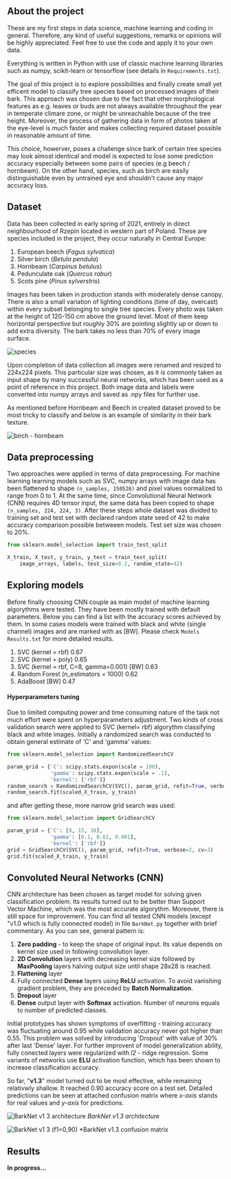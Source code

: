 ## About the project

These are my first steps in data science, machine learning and coding in general. Therefore, any kind of useful suggestions, remarks or opinions will be highly appreciated. Feel free to use the code and apply it to your own data. 

Everything is written in Python with use of classic machine learning libraries such as numpy, scikit-learn or tensorflow (see details in `Requirements.txt`).

The goal of this project is to explore possibilities and finally create small yet efficent model to classify tree species based on processed images of their bark. This approach was chosen due to the fact that other morphological features as e.g. leaves or buds are not always available throughout the year in temperate climare zone, or might be unreachable because of the tree height. Moreover, the process of gathering data in form of photos taken at the eye-level is much faster and makes collecting required dataset possible in reasonable amount of time. 

This choice, howerver, poses a challenge since bark of certain tree species may look almost identical and model is expected to lose some prediction accuracy especially between some pairs of species (e.g beech / hornbeam). On the other hand, species, such as birch are easily distinguishable even by untrained eye and shouldn't cause any major accuracy loss.

## Dataset 

Data has been collected in early spring of 2021, entirely in direct neighbourhood of Rzepin located in western part of Poland. These are species included in the project, they occur naturally in Central Europe:

  1. European beech (*Fagus sylvatica*)
  2. Silver birch (*Betula pendula*)
  3. Hornbeam (*Carpinus betulus*)
  4. Pedunculate oak (*Quercus robur*)
  5. Scots pine (*Pinus sylverstris*)

Images has been taken in production stands with moderately dense canopy. There is also a small variation of lighting conditions (time of day, overcast) within every subset belonging to single tree species. Every photo was taken at the height of 120-150 cm above the ground level. Most of them keep horizontal perspective but roughly 30% are pointing slightly up or down to add extra diversity. The bark takes no less than 70% of every image surface. 

![species](https://user-images.githubusercontent.com/75746226/117172744-60914980-adcc-11eb-932e-83e3f067c689.png)

Upon completion of data collection all images were renamed and resized to 224x224 pixels. This particular size was chosen, as it is commonly taken as input shape by many successful neural networks, which has been used as a point of reference in this project. Both image data and labels were converted into numpy arrays and saved as .npy files for further use. 

As mentioned before Hornbeam and Beech in created dataset proved to be most tricky to classify and below is an example of similarity in their bark texture.

![birch - hornbeam](https://user-images.githubusercontent.com/75746226/117205224-9f85c600-adf1-11eb-881a-edf4eaef808a.png)

## Data preprocessing

Two approaches were applied in terms of data preprocessing. For machine learning learning models such as SVC, numpy arrays with image data has been flattened to shape `(n_samples, 150528)` and pixel values normalized to range from 0 to 1. At the same time, since Convolutional Neural Network (CNN) requires 4D tensor input, the same data has been copied to shape `(n_samples, 224, 224, 3)`. After these steps whole dataset was divided to training set and test set with declared random state seed of 42 to make accuracy comparison possible betweeen models. Test set size was chosen to 20%.

```python
from sklearn.model_selection import train_test_split

X_train, X_test, y_train, y_test = train_test_split(
    image_arrays, labels, test_size=0.2, random_state=42)
```

## Exploring models

Before finally choosing CNN couple as main model of machine learning algorythms were tested. They have been mostly trained with default parameters. Below you can find a list with the accuracy scores achieved by them. In some cases models were trained with black and white (single channel) images and are marked with as [BW]. Please check `Models Results.txt` for more detailed results. 

  1. SVC (kernel = rbf)                          0.67
  2. SVC (kernel = poly)                         0.65
  3. SVC (kernel = rbf, C=8, gamma=0.001) [BW]   0.63 
  4. Random Forest (n_estimators = 1000)         0.62
  5. AdaBoost [BW]                               0.47

#### Hyperparameters tuning

Due to limited computing power and time consuming nature of the task not much effort were spent on hyperparameters adjustment. Two kinds of cross validation search were applied to SVC (kernel= rbf) algorythm classifying black and white images. Initially a randomized search was conducted to obtain general estimate of 'C' and 'gamma' values: 

```python
from sklearn.model_selection import RandomizedSearchCV

param_grid = {'C': scipy.stats.expon(scale = 100), 
              'gamma': scipy.stats.expon(scale = .1),
              'kernel': ['rbf']}
random_search = RandomizedSearchCV(SVC(), param_grid, refit=True, verbose=2, cv=5)
random_search.fit(scaled_X_train, y_train)
```

and after getting these, more narrow grid search was used:

```python
from sklearn.model_selection import GridSearchCV

param_grid = {'C': [8, 15, 30], 
              'gamma': [0.1, 0.01, 0.001],
              'kernel': ['rbf']}
grid = GridSearchCV(SVC(), param_grid, refit=True, verbose=2, cv=3)
grid.fit(scaled_X_train, y_train)
```
## Convoluted Neural Networks (CNN)

CNN architecture has been chosen as target model for solving given classification problem. Its results turned out to be better than Support Vector Machine, which was the most accurate algorythm. Moreover, there is still space for improvement. You can find all tested CNN models (except "v1.0 which is fully connected model) in file `BarkNet.py` together with brief commentary. As you can see, general pattern is:

  1. **Zero padding** - to keep the shape of original input. Its value depends on kernel size used in following convolution layer. 
  2. **2D Convolution** layers with decreasing kernel size followed by **MaxPooling** layers halving output size until shape 28x28 is reached.
  3. **Flattening** layer
  4. Fully connected **Dense** layers using **ReLU** activation. To avoid vanishing gradient problem, they are preceded by **Batch Normalization**.
  5. **Dropout** layer
  6. **Dense** output layer with **Softmax** activation. Number of neurons equals to number of predicted classes.

Initial prototypes has shown symptoms of overfitting - training accuracy was fluctuating around 0.95 while validation accuracy never got higher than 0.55. This problem was solved by introducing 'Dropout' with value of 30% after last 'Dense' layer. For further improvent of model generalization ability, fully conected layers were regularized with *l2* - ridge regression. Some variants of networks use **ELU** activation function, which has been shown to increase classification accuracy.

So far, "**v1.3**" model turned out to be most effective, while remaining relativwly shallow. It reached 0.90 accuracy score on a test set. Detailed predictions can be seen at attached confusion matrix where *x-axis* stands for real values and *y-axis* for predictions.

![BarkNet v1 3 architecture](https://user-images.githubusercontent.com/75746226/119224302-11eaeb80-bafe-11eb-9483-e0926390f2f1.png)
*BarkNet v1.3 architecture*

![BarkNet v1 3 (f1=0,90)](https://user-images.githubusercontent.com/75746226/118040843-5e059580-b372-11eb-89e5-cf4d47902bf3.png)
*BarkNet v1.3 confusion matrix

## Results

**In progress...**
